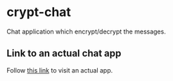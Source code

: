 # crypt-chat
Chat application which encrypt/decrypt the messages. 

## Link to an actual chat app 
Follow [this link](https://dashboard.heroku.com/apps/cryp-chat) to visit an actual app. 
